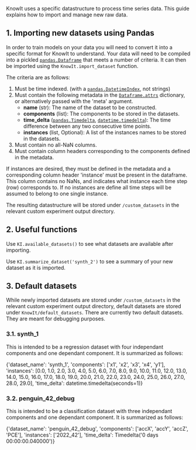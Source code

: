 KnowIt uses a specific datastructure to process time series data. 
This guide explains how to import and manage new raw data.

## 1. Importing new datasets using Pandas

In order to train models on your data you will need to convert it into a specific format for 
KnowIt to understand. Your data will need to be compiled into a pickled 
[``pandas.Dataframe``](https://pandas.pydata.org/docs/reference/frame.html) that meets 
a number of criteria. It can then be imported using the ``KnowIt.import_dataset`` function.

The criteria are as follows:
1. Must be time indexed. (with a [``pandas.DatetimeIndex``](https://pandas.pydata.org/docs/reference/api/pandas.DatetimeIndex.html#pandas.DatetimeIndex), not strings)
2. Must contain the following metadata in the [``Dataframe.attrs``](https://pandas.pydata.org/docs/reference/api/pandas.DataFrame.attrs.html#pandas.DataFrame.attrs) dictionary, or alternatively passed with the 'meta' argument.
     - **name** (str): The name of the dataset to be constructed.
     - **components** (list): The components to be stored in the datasets.
     - **time_delta** ([``pandas.Timedelta``](https://pandas.pydata.org/docs/reference/api/pandas.Timedelta.html), [``datetime.timedelta``](https://docs.python.org/3/library/datetime.html)): The time difference between any two consecutive time points.
     - **instances** (list, Optional): A list of the instances names to be stored in the datasets.
3. Must contain no all-NaN columns.
4. Must contain column headers corresponding to the components defined in the metadata.


If instances are desired, they must be defined in the metadata and a corresponding 
column header 'instance' must be present in the dataframe. 
This column contains no NaNs, and indicates what instance each time step (row) corresponds to.
If no instances are define all time steps will be assumed to belong to one single instance.

The resulting datastructure will be stored under ``/custom_datasets`` in the relevant custom experiment output directory.

## 2. Useful functions

Use ``KI.available_datasets()`` to see what datasets are available after importing.

Use ``KI.summarize_dataset('synth_2')`` to see a summary of your new dataset as it is imported.

## 3. Default datasets

While newly imported datasets are stored under ``/custom_datasets`` in the relevant custom experiment output directory, 
default datasets are stored under ``KnowIt/default_datasets``. There are currently two default datasets. 
They are meant for debugging purposes.

### 3.1. synth_1

This is intended to be a regression dataset with four independant components and one dependant component.
It is summarized as follows:

{'dataset_name': 'synth_1', 'components': ['x1', 'x2', 'x3', 'x4', 'y1'], 'instances': [0.0, 1.0, 2.0, 3.0, 4.0, 5.0, 6.0, 7.0, 8.0, 9.0, 10.0, 11.0, 12.0, 13.0, 14.0, 15.0, 16.0, 17.0, 18.0, 19.0, 20.0, 21.0, 22.0, 23.0, 24.0, 25.0, 26.0, 27.0, 28.0, 29.0], 'time_delta': datetime.timedelta(seconds=1)}

### 3.2. penguin_42_debug

This is intended to be a classification dataset with three independant components and one dependant component.
It is summarized as follows:


{'dataset_name': 'penguin_42_debug', 'components': ['accX', 'accY', 'accZ', 'PCE'], 'instances': ['2022_42'], 'time_delta': Timedelta('0 days 00:00:00.040000')}